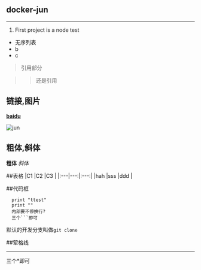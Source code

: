 docker-jun
---
***

1. First project is a node test


* 无序列表
* b
* c

> 引用部分

>> 还是引用

## 链接,图片
[**baidu**](www.baidu.com)

![jun](http://www.mouapp.com/Mou_128.png)

## 粗体,斜体
**粗体**
*斜体*

##表格
|C1 |C2 |C3 |
|:---|---:|:---:|
|hah |sss |ddd |

##代码框
```
  print "ttest"
  print ""
  内部要不停换行?
  三个```即可
```

默认的开发分支叫做`git clone`

##荤格线
***
三个*即可
